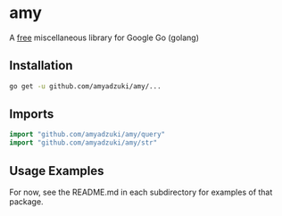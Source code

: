 # amy
A [free](https://creativecommons.org/publicdomain/zero/1.0/) miscellaneous library for Google Go (golang)

## Installation
```sh
go get -u github.com/amyadzuki/amy/...
```

## Imports
```go
import "github.com/amyadzuki/amy/query"
import "github.com/amyadzuki/amy/str"
```

## Usage Examples
For now, see the README.md in each subdirectory for examples of that package.

